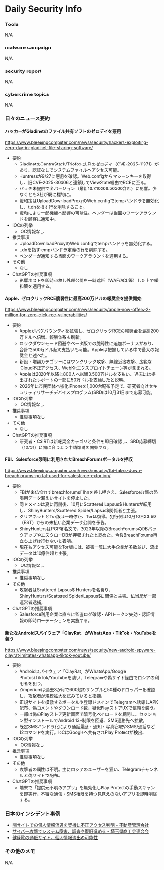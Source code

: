 # Daily Security Info

### Tools
N/A

### malware campaign
N/A

### security report
N/A

### cybercrime topics
N/A

### 日々のニュース要約

#### ハッカーがGladinetのファイル共有ソフトのゼロデイを悪用
https://www.bleepingcomputer.com/news/security/hackers-exploiting-zero-day-in-gladinet-file-sharing-software/

- 要約
    - GladinetのCentreStack/TriofoxにLFIのゼロデイ（CVE-2025-11371）があり、認証なしでシステムファイルへアクセス可能。
    - Huntressが9/27に悪用を確認。Web.configからマシーンキーを取得し、旧CVE-2025-30406と連鎖してViewState経由でRCEに至る。
    - パッチ未提供で全バージョン（最新16.7.10368.56560含む）に影響。少なくとも3社が既に標的に。
    - 緩和策はUploadDownloadProxyのWeb.configでtempハンドラを無効化し、t.dnを指す行を削除すること。
    - 緩和により一部機能へ影響の可能性。ベンダーは当面のワークアラウンドを顧客に通知中。
- IOCの列挙
    - IOC情報なし
- 推奨事項
    - UploadDownloadProxyのWeb.configでtempハンドラを無効化する。
    - t.dnを指すtempハンドラ定義の行を削除する。
    - ベンダーが通知する当面のワークアラウンドを適用する。
- その他
    - なし
- ChatGPTの推奨事項
    - 影響ホストを即時点検し外部公開を一時遮断（WAF/ACL等）した上で緩和策を適用する。

#### Apple、ゼロクリックRCE脆弱性に最高200万ドルの報奨金を提供開始
https://www.bleepingcomputer.com/news/security/apple-now-offers-2-million-for-zero-click-rce-vulnerabilities/

- 要約
    - Appleがバグバウンティを拡張し、ゼロクリックRCEの報奨金を最高200万ドルへ倍増、報酬体系も刷新。
    - ロックダウンモード回避やベータ版での脆弱性に追加ボーナスがあり、合計で500万ドル超の支払いも可能。Appleは把握している中で最大の報奨金と述べた。
    - 新設・増額カテゴリーにはワンクリック攻撃、無線近接攻撃、広範なiCloud不正アクセス、WebKitエクスプロイトチェーン等が含まれる。
    - Appleは2020年以降に800人へ総額3,500万ドルを支払い、過去には提出されたレポートの一部に50万ドルを支給したと説明。
    - 2026年に市民団体へ強化iPhoneを1,000台配布予定で、研究者向けセキュリティリサーチデバイスプログラム(SRD)は10月31日まで応募可能。
- IOCの列挙
    - IOC情報なし
- 推奨事項
    - 推奨事項なし
- その他
    - なし
- ChatGPTの推奨事項
    - 研究者・CSIRTは新報奨金カテゴリと条件を即日確認し、SRD応募締切（10/31）に間に合うよう申請準備を開始する。

#### FBI、Salesforce恐喝に利用されたBreachForumsポータルを押収
https://www.bleepingcomputer.com/news/security/fbi-takes-down-breachforums-portal-used-for-salesforce-extortion/

- 要約
    - FBIが米仏協力でbreachforums[.]hnを差し押さえ、Salesforce攻撃の恐喝用データ漏えいサイトを停止した。
    - 同ドメインは夏に再開後、10月にScattered Lapsus$ Huntersが転用し、ShinyHunters/Scattered Spider/Lapsus$関係者と主張。
    - クリアネットとTor版は一時停止、Torは復帰。犯行側は10月10日23:59（EST）からの未払い企業データ公開を予告。
    - ShinyHuntersはPGP署名文で、2023年以降のBreachForumsのDBバックアップやエスクローDBが押収されたと認めた。今後BreachForums再立ち上げは行わないと表明。
    - 現在もアクセス可能なTor版には、被害一覧に大手企業が多数並び、流出データは10億件超と主張。
- IOCの列挙
    - IOC情報なし
- 推奨事項
    - 推奨事項なし
- その他
    - 攻撃者はScattered Lapsus$ Huntersを名乗り、ShinyHunters/Scattered Spider/Lapsus$に関係と主張。仏当局が一部運営者逮捕。
- ChatGPTの推奨事項
    - Salesforce利用企業は直ちに監査ログ確認・APIトークン失効・認証情報の即時ローテーションを実施する。

#### 新たなAndroidスパイウェア「ClayRat」がWhatsApp・TikTok・YouTubeを装う
https://www.bleepingcomputer.com/news/security/new-android-spyware-clayrat-imitates-whatsapp-tiktok-youtube/

- 要約
    - Androidスパイウェア「ClayRat」がWhatsApp/Google Photos/TikTok/YouTubeを装い、Telegramや偽サイト経由でロシアの利用者を狙う。
    - Zimperiumは過去3か月で600超のサンプルと50種のドロッパーを確認し、攻撃者が規模拡大を試みていると指摘。
    - 正規サイトを模倣するポータルや登録ドメインでTelegramへ誘導しAPK配布、偽コメントやダウンロード数、疑似PlayストアUXで信頼を装う。
    - 一部は偽のPlayストア更新画面で暗号化ペイロードを展開し、セッション型インストールでAndroid 13+制限を回避、SMS連絡先へ拡散。
    - 既定SMSハンドラ化により通話履歴・通知・写真窃取やSMS/通話など12コマンドを実行。IoCはGoogleへ共有されPlay Protectが検出。
- IOCの列挙
    - IOC情報なし
- 推奨事項
    - 推奨事項なし
- その他
    - 攻撃者の属性は不明。主にロシアのユーザーを狙い、Telegramチャンネルと偽サイトで配布。
- ChatGPTの推奨事項
    - 端末で「提供元不明のアプリ」を無効化しPlay Protectの手動スキャンを即実行、不審な通信・SMS権限を持つ見覚えのないアプリを即時削除する。

### 日本のインシデント事例
- [闇サイトでの個人情報流通を契機に不正アクセス判明 - 不動産管理会社](https://www.security-next.com/175469)
- [サイバー攻撃でシステム障害、調査や復旧進める - 埼玉県商工会連合会](https://www.security-next.com/175529)
- [健康靴の通販サイト、個人情報流出の可能性](https://www.security-next.com/175599)

### その他のメモ
N/A